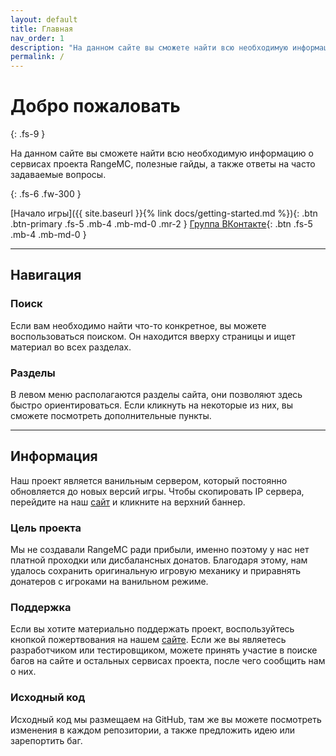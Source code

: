 ```yaml
---
layout: default
title: Главная
nav_order: 1
description: "На данном сайте вы сможете найти всю необходимую информацию о сервисах проекта RangeMC, полезные гайды, а также ответы на часто задаваемые вопросы."
permalink: /
---
```


# Добро пожаловать
{: .fs-9 }

На данном сайте вы сможете найти всю необходимую информацию о сервисах проекта RangeMC, полезные гайды, а также ответы на часто задаваемые вопросы.

{: .fs-6 .fw-300 }

[Начало игры]({{ site.baseurl }}{% link docs/getting-started.md %}){: .btn .btn-primary .fs-5 .mb-4 .mb-md-0 .mr-2 } [Группа ВКонтакте](https://vk.com/rangemc){: .btn .fs-5 .mb-4 .mb-md-0 }

---

## Навигация

### Поиск

Если вам необходимо найти что-то конкретное, вы можете воспользоваться поиском. Он находится вверху страницы и ищет материал во всех разделах.

### Разделы

В левом меню располагаются разделы сайта, они позволяют здесь быстро ориентироваться. Если кликнуть на некоторые из них, вы сможете посмотреть дополнительные пункты.

---

## Информация

Наш проект является ванильным сервером, который постоянно обновляется до новых версий игры. Чтобы скопировать IP сервера, перейдите на наш [сайт](https://rangemc.ovh/) и кликните на верхний баннер. 

### Цель проекта

Мы не создавали RangeMC ради прибыли, именно поэтому у нас нет платной проходки или дисбалансных донатов. Благодаря этому, нам удалось сохранить оригинальную игровую механику и приравнять донатеров с игроками на ванильном режиме.

### Поддержка

Если вы хотите материально поддержать проект, воспользуйтесь кнопкой пожертвования на нашем [сайте](https://rangemc.ovh/panel). Если же вы являетесь разработчиком или тестировщиком, можете принять участие в поиске багов на сайте и остальных сервисах проекта, после чего сообщить нам о них.

### Исходный код

Исходный код мы размещаем на GitHub, там же вы можете посмотреть изменения в каждом репозитории, а также предложить идею или зарепортить баг.

